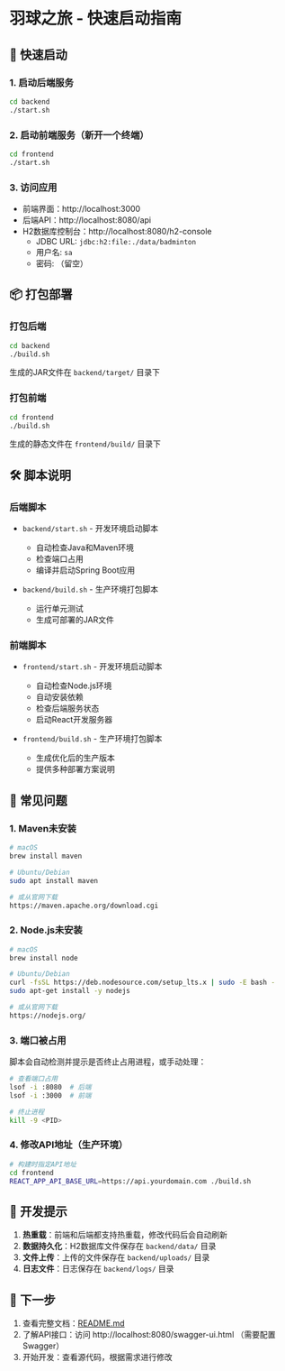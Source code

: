 # 羽球之旅 - 快速启动指南

## 🚀 快速启动

### 1. 启动后端服务
```bash
cd backend
./start.sh
```

### 2. 启动前端服务（新开一个终端）
```bash
cd frontend
./start.sh
```

### 3. 访问应用
- 前端界面：http://localhost:3000
- 后端API：http://localhost:8080/api
- H2数据库控制台：http://localhost:8080/h2-console
  - JDBC URL: `jdbc:h2:file:./data/badminton`
  - 用户名: `sa`
  - 密码: （留空）

## 📦 打包部署

### 打包后端
```bash
cd backend
./build.sh
```
生成的JAR文件在 `backend/target/` 目录下

### 打包前端
```bash
cd frontend
./build.sh
```
生成的静态文件在 `frontend/build/` 目录下

## 🛠 脚本说明

### 后端脚本
- `backend/start.sh` - 开发环境启动脚本
  - 自动检查Java和Maven环境
  - 检查端口占用
  - 编译并启动Spring Boot应用

- `backend/build.sh` - 生产环境打包脚本
  - 运行单元测试
  - 生成可部署的JAR文件

### 前端脚本
- `frontend/start.sh` - 开发环境启动脚本
  - 自动检查Node.js环境
  - 自动安装依赖
  - 检查后端服务状态
  - 启动React开发服务器

- `frontend/build.sh` - 生产环境打包脚本
  - 生成优化后的生产版本
  - 提供多种部署方案说明

## 🔧 常见问题

### 1. Maven未安装
```bash
# macOS
brew install maven

# Ubuntu/Debian
sudo apt install maven

# 或从官网下载
https://maven.apache.org/download.cgi
```

### 2. Node.js未安装
```bash
# macOS
brew install node

# Ubuntu/Debian
curl -fsSL https://deb.nodesource.com/setup_lts.x | sudo -E bash -
sudo apt-get install -y nodejs

# 或从官网下载
https://nodejs.org/
```

### 3. 端口被占用
脚本会自动检测并提示是否终止占用进程，或手动处理：
```bash
# 查看端口占用
lsof -i :8080  # 后端
lsof -i :3000  # 前端

# 终止进程
kill -9 <PID>
```

### 4. 修改API地址（生产环境）
```bash
# 构建时指定API地址
cd frontend
REACT_APP_API_BASE_URL=https://api.yourdomain.com ./build.sh
```

## 📝 开发提示

1. **热重载**：前端和后端都支持热重载，修改代码后会自动刷新
2. **数据持久化**：H2数据库文件保存在 `backend/data/` 目录
3. **文件上传**：上传的文件保存在 `backend/uploads/` 目录
4. **日志文件**：日志保存在 `backend/logs/` 目录

## 🎯 下一步

1. 查看完整文档：[README.md](README.md)
2. 了解API接口：访问 http://localhost:8080/swagger-ui.html （需要配置Swagger）
3. 开始开发：查看源代码，根据需求进行修改 
